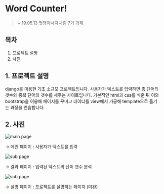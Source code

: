 # Word Counter!
> ~ 19.05.13
> 멋쟁이사자처럼 7기 과제

## 목차
1. 프로젝트 설명
2. 사진

## 1. 프로젝트 설명
django를 이용한 기초 소규모 프로젝트입니다.
사용자가 텍스트를 입력하면 총 단어의 갯수와 중복 단어의 갯수를 세주는 사이트입니다.
기본적인 html과 css를 배운 뒤 이와 bootstrap을 이용해 페이지를 꾸미고 데이터를 view에서 가공해 template으로 옮기는 과정을 연습합니다.

## 2. 사진
![main page](https://lh3.googleusercontent.com/7tV-z-agIuiy9_E-5VPs8bxeLYTrXsGNfq6rRz--1-QdFPEXJRad7qm2BIkXA9kLX2zJLKVALnQ8 "main")

→ 메인 페이지 : 사용자가 텍스트를 입력

![sub page](https://lh3.googleusercontent.com/13SZxkt2EDejCWdyQKg9crW8XSAj4z05doMsKJnfDWN0xuGKd7igfX03GrQa1dokRoThToItZzw3 "sub1")

→ 결과 페이지 : 입력된 텍스트의 단어 갯수 분석

![sub page](https://lh3.googleusercontent.com/fIw30y9RArpoLixtX4wKNl_ntREpA_gqGVWq7g2sfMdO3Ky2Mv7At-bN5VeKWpKaxIVB-rKljL-W "sub2")

→ 설명 페이지 : 프로젝트를 설명하는 페이지 (미완)

